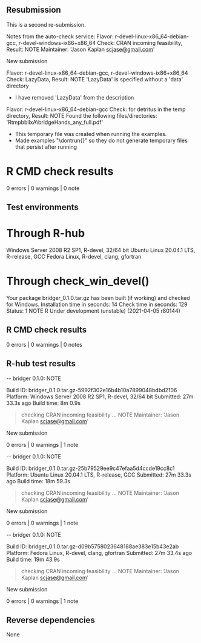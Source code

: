 ## Resubmission
This is a second re-submission. 

Notes from the auto-check service:
Flavor: r-devel-linux-x86_64-debian-gcc, r-devel-windows-ix86+x86_64
Check: CRAN incoming feasibility, Result: NOTE
  Maintainer: 'Jason Kaplan <scjase@gmail.com>'

  New submission

Flavor: r-devel-linux-x86_64-debian-gcc, r-devel-windows-ix86+x86_64
Check: LazyData, Result: NOTE
    'LazyData' is specified without a 'data' directory
    
* I have removed 'LazyData' from the description

Flavor: r-devel-linux-x86_64-debian-gcc
Check: for detritus in the temp directory, Result: NOTE
  Found the following files/directories:
    'RtmpbbllxA\bridgeHands_any_full.pdf'
    
* This temporary file was created when running the examples. 
* Made examples "\dontrun{}" so they do not generate temporary files that persist after running


# R CMD check results
0 errors | 0 warnings | 0 note

## Test environments
# Through R-hub
Windows Server 2008 R2 SP1, R-devel, 32/64 bit
Ubuntu Linux 20.04.1 LTS, R-release, GCC
Fedora Linux, R-devel, clang, gfortran

# Through check_win_devel()
Your package bridger_0.1.0.tar.gz has been built (if working) and checked for Windows.
Installation time in seconds: 14
Check time in seconds: 129
Status: 1 NOTE
R Under development (unstable) (2021-04-05 r80144)

## R CMD check results
0 errors | 0 warnings | 0 notes

## R-hub test results
-- bridger 0.1.0: NOTE

  Build ID:   bridger_0.1.0.tar.gz-5992f302e16b4b10a7899048bdbd2106
  Platform:   Windows Server 2008 R2 SP1, R-devel, 32/64 bit
  Submitted:  27m 33.3s ago
  Build time: 8m 0.9s

> checking CRAN incoming feasibility ... NOTE
  Maintainer: 'Jason Kaplan <scjase@gmail.com>'
  
  New submission

0 errors | 0 warnings | 1 note

-- bridger 0.1.0: NOTE

  Build ID:   bridger_0.1.0.tar.gz-25b79529ee9c47efaa5d4ccde19cc8c1
  Platform:   Ubuntu Linux 20.04.1 LTS, R-release, GCC
  Submitted:  27m 33.3s ago
  Build time: 18m 59.3s

> checking CRAN incoming feasibility ... NOTE
  Maintainer: ‘Jason Kaplan <scjase@gmail.com>’
  
  New submission

0 errors | 0 warnings | 1 note

-- bridger 0.1.0: NOTE

  Build ID:   bridger_0.1.0.tar.gz-d09b5758023648188ae383e15b43e2ab
  Platform:   Fedora Linux, R-devel, clang, gfortran
  Submitted:  27m 33.4s ago
  Build time: 19m 43.9s

> checking CRAN incoming feasibility ... NOTE
  Maintainer: ‘Jason Kaplan <scjase@gmail.com>’
  
  New submission

0 errors | 0 warnings | 1 note

## Reverse dependencies
None
